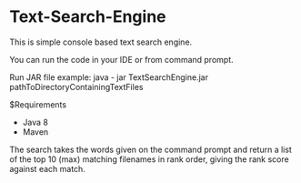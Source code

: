 # Text-Search-Engine
This is simple console based text search engine. 

You can run the code in your IDE or from command prompt. 
 
Run JAR file example: 
java - jar TextSearchEngine.jar pathToDirectoryContainingTextFiles

$Requirements

- Java 8
- Maven

The search takes the words given on the command prompt and return a list of the top 10
(max) matching filenames in rank order, giving the rank score against each match.
